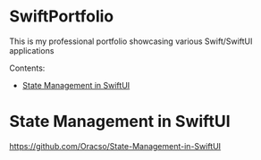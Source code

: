 # SwiftPortfolio
This is my professional portfolio showcasing various Swift/SwiftUI applications 


Contents:
- [State Management in SwiftUI](#state-management-in-swiftui)




# State Management in SwiftUI

https://github.com/Oracso/State-Management-in-SwiftUI
